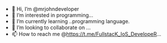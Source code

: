 - 👋 Hi, I’m @mrjohndeveloper
- 👀 I’m interested in programming...
- 🌱 I’m currently learning ..programming language.
- 💞️ I’m looking to collaborate on ...
- 📫 How to reach me @https://t.me/FullstacK_IoS_DevelopeR...

<!---
mrjohndeveloper/mrjohndeveloper is a ✨ special ✨ repository because its `README.md` (this file) appears on your GitHub profile.
You can click the Preview link to take a look at your changes.
--->
